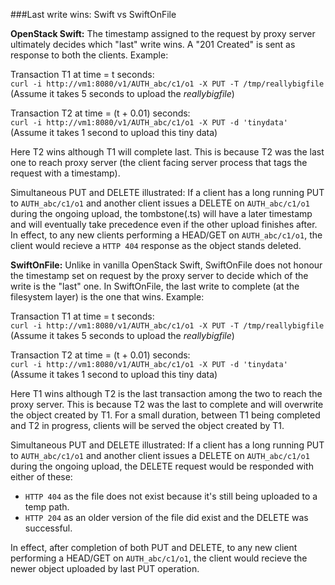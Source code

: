 ###Last write wins: Swift vs SwiftOnFile

**OpenStack Swift:** The timestamp assigned to the request by proxy server
ultimately decides which "last" write wins. A "201 Created" is sent as
response to both the clients. Example:

Transaction T1 at time = t seconds:  
`curl -i http://vm1:8080/v1/AUTH_abc/c1/o1 -X PUT -T /tmp/reallybigfile`  
(Assume it takes 5 seconds to upload the *reallybigfile*)

Transaction T2 at time = (t + 0.01) seconds:  
`curl -i http://vm1:8080/v1/AUTH_abc/c1/o1 -X PUT -d 'tinydata'`  
(Assume it takes 1 second to upload this tiny data)

Here T2 wins although T1 will complete last. This is because T2 was the last
one to reach proxy server (the client facing server process that tags the
request with a timestamp).

Simultaneous PUT and DELETE illustrated: If a client has a long running PUT to
`AUTH_abc/c1/o1` and another client issues a DELETE on `AUTH_abc/c1/o1`
during the ongoing upload, the tombstone(.ts) will have a later timestamp and
will eventually take precedence even if the other upload finishes after. In
effect, to any new clients performing a HEAD/GET on `AUTH_abc/c1/o1`, the
client would recieve a `HTTP 404` response as the object stands deleted.

**SwiftOnFile:** Unlike in vanilla OpenStack Swift, SwiftOnFile does not
honour the timestamp set on request by the proxy server to decide which of
the write is the "last" one. In SwiftOnFile, the last write to complete
(at the filesystem layer) is the one that wins. Example:

Transaction T1 at time = t seconds:  
`curl -i http://vm1:8080/v1/AUTH_abc/c1/o1 -X PUT -T /tmp/reallybigfile`  
(Assume it takes 5 seconds to upload the *reallybigfile*)

Transaction T2 at time = (t + 0.01) seconds:  
`curl -i http://vm1:8080/v1/AUTH_abc/c1/o1 -X PUT -d 'tinydata'`  
(Assume it takes 1 second to upload this tiny data)

Here T1 wins although T2 is the last transaction among the two to reach the
proxy server. This is because T2 was the last to complete and will overwrite
the object created by T1. For a small duration, between T1 being completed and
T2 in progress, clients will be served the object created by T1.

Simultaneous PUT and DELETE illustrated: If a client has a long running PUT to
`AUTH_abc/c1/o1` and another client issues a DELETE on `AUTH_abc/c1/o1` during
the ongoing upload, the DELETE request would be responded with either of these:

* `HTTP 404` as the file does not exist because it's still being uploaded to
   a temp path.
* `HTTP 204` as an older version of the file did exist and the DELETE was
   successful.

In effect, after completion of both PUT and DELETE, to any new client
performing a HEAD/GET on `AUTH_abc/c1/o1`, the client would recieve the newer
object uploaded by last PUT operation.
